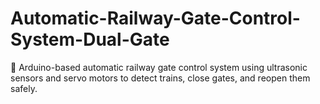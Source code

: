 # Automatic-Railway-Gate-Control-System-Dual-Gate
🚦 Arduino-based automatic railway gate control system using ultrasonic sensors and servo motors to detect trains, close gates, and reopen them safely.
